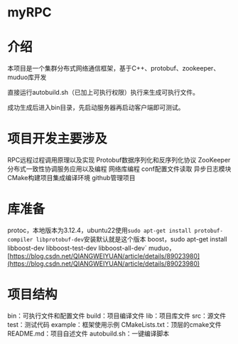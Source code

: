 # myRPC
# 介绍
本项目是一个集群分布式网络通信框架，基于C++、protobuf、zookeeper、muduo库开发

直接运行autobuild.sh（已加上可执行权限）执行来生成可执行文件。

成功生成后进入bin目录，先启动服务器再启动客户端即可测试。

# 项目开发主要涉及
RPC远程过程调用原理以及实现
Protobuf数据序列化和反序列化协议
ZooKeeper分布式一致性协调服务应用以及编程
网络库编程
conf配置文件读取
异步日志模块
CMake构建项目集成编译环境
github管理项目

# 库准备
protoc，本地版本为3.12.4，ubuntu22使用`sudo apt-get install protobuf-compiler libprotobuf-dev`安装默认就是这个版本
boost，sudo apt-get install libboost-dev libboost-test-dev libboost-all-dev`
muduo，[https://blog.csdn.net/QIANGWEIYUAN/article/details/89023980](https://blog.csdn.net/QIANGWEIYUAN/article/details/89023980)

# 项目结构
bin：可执行文件和配置文件
build：项目编译文件
lib：项目库文件
src：源文件
test：测试代码
example：框架使用示例
CMakeLists.txt：顶层的cmake文件
README.md：项目自述文件
autobuild.sh：一键编译脚本
